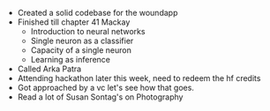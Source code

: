 - Created a solid codebase for the woundapp
- Finished till chapter 41 Mackay
	- Introduction to neural networks
	- Single neuron as a classifier
	- Capacity of a single neuron
	- Learning as inference
- Called Arka Patra
- Attending hackathon later this week, need to redeem the hf credits
- Got approached by a vc let's see how that goes.
- Read a lot of Susan Sontag's on Photography
